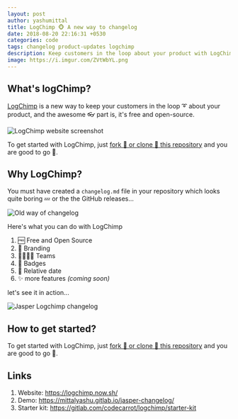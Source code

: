 ```yaml
---
layout: post
author: yashumittal
title: LogChimp 🐵 A new way to changelog
date: 2018-08-20 22:16:31 +0530
categories: code
tags: changelog product-updates logchimp
description: Keep customers in the loop about your product with LogChimp
image: https://i.imgur.com/ZVtWbYL.png
---
```


## What's logChimp?

[LogChimp](https://logchimp.now.sh/) is a new way to keep your customers in the loop ➰ about your product, and the awesome 👓 part is, it's free and open-source.

![LogChimp website screenshot](https://i.imgur.com/L9aeRDU.png)

To get started with LogChimp, just [fork 🍴 or clone 🔻 this repository](https://gitlab.com/codecarrot/logchimp/starter-kit) and you are good to go 🔰.

## Why LogChimp?

You must have created a `changelog.md` file in your repository which looks quite boring 💤 or the the GitHub releases...

![Old way of changelog](https://i.imgur.com/gz9BnTf.gif)

Here's what you can do with LogChimp

1. 🆓 Free and Open Source
2. 🎀 Branding
3. 👨‍👨‍👧‍👧 Teams
4. 📛 Badges
5. 📅 Relative date
6. ✨ more features _(coming soon)_

let's see it in action...

![Jasper Logchimp changelog](https://i.imgur.com/BYmQOsY.gif)

## How to get started?

To get started with LogChimp, just [fork 🍴 or clone 🔻 this repository](https://gitlab.com/codecarrot/logchimp/starter-kit) and you are good to go 🔰.

## Links

1. Website: https://logchimp.now.sh/
2. Demo: https://mittalyashu.gitlab.io/jasper-changelog/
3. Starter kit: https://gitlab.com/codecarrot/logchimp/starter-kit